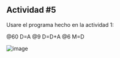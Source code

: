## Actividad #5

Usare el programa hecho en la actividad 1:

@60
D=A
@9
D=D+A
@6
M=D

![image](https://github.com/user-attachments/assets/204ae72d-decd-42b7-bccd-7932605dc9bb)

